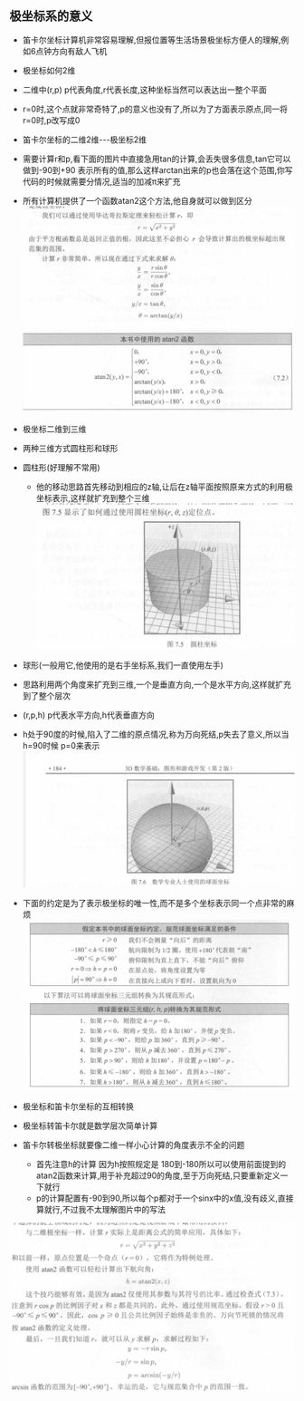 ## 极坐标系的意义
+ 笛卡尔坐标计算机非常容易理解,但报位置等生活场景极坐标方便人的理解,例如6点钟方向有敌人飞机

+ 极坐标如何2维
 + 二维中(r,p) p代表角度,r代表长度,这种坐标当然可以表达出一整个平面
 + r=0时,这个点就非常奇特了,p的意义也没有了,所以为了方面表示原点,同一将r=0时,p改写成0

+ 笛卡尔坐标的二维2维---极坐标2维
 + 需要计算r和p,看下面的图片中直接急用tan的计算,会丢失很多信息,tan它可以做到-90到+90 表示所有的值,那么这样arctan出来的p也会落在这个范围,你写代码的时候就需要分情况,适当的加减π来扩充
 + 所有计算机提供了一个函数atan2这个方法,他自身就可以做到区分
![](2022-11-10-12-06-55.png)
![](2022-11-10-12-11-00.png)

+ 极坐标二维到三维 
 + 两种三维方式圆柱形和球形
 + 圆柱形(好理解不常用)
   + 他的移动思路首先移动到相应的z轴,让后在z轴平面按照原来方式的利用极坐标表示,这样就扩充到整个三维 
 ![](2022-11-10-12-12-46.png)
 + 球形(一般用它,他使用的是右手坐标系,我们一直使用左手)
  + 思路利用两个角度来扩充到三维,一个是垂直方向,一个是水平方向,这样就扩充到了整个层次
  + (r,p,h) p代表水平方向,h代表垂直方向
  + h处于90度的时候,陷入了二维的原点情况,称为万向死结,p失去了意义,所以当h=90时候 p=0来表示
![](2022-11-10-12-15-54.png)
+ 下面的约定是为了表示极坐标的唯一性,而不是多个坐标表示同一个点非常的麻烦
![](2022-11-10-12-20-46.png)

+ 极坐标和笛卡尔坐标的互相转换
 + 极坐标转笛卡尔就是数学层次简单计算
 + 笛卡尔转极坐标就要像二维一样小心计算的角度表示不全的问题 
   + 首先注意h的计算 因为h按照规定是 180到-180所以可以使用前面提到的atan2函数来计算,用于补充超过90的角度,至于万向死结,只要重新定义一下就行
   + p的计算配置有-90到90,所以每个p都对于一个sinx中的x值,没有歧义,直接算就行,不过我不太理解图片中的写法 

![](2022-11-10-12-32-54.png)

